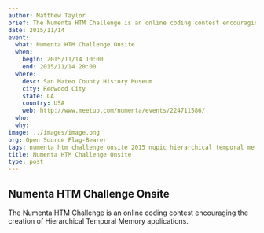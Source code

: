 ```yaml
---
author: Matthew Taylor
brief: The Numenta HTM Challenge is an online coding contest encouraging the creation of Hierarchical Temporal Memory applications.
date: 2015/11/14
event:
  what: Numenta HTM Challenge Onsite
  when:
    begin: 2015/11/14 10:00
    end: 2015/11/14 20:00
  where:
    desc: San Mateo County History Museum
    city: Redwood City
    state: CA
    country: USA
    web: http://www.meetup.com/numenta/events/224711586/
  who:
  why:
image: ../images/image.png
org: Open Source Flag-Bearer
tags: numenta htm challenge onsite 2015 nupic hierarchical temporal memory brain neocortex machine learning intelligence
title: Numenta HTM Challenge Onsite
type: post
---
```


## Numenta HTM Challenge Onsite

The Numenta HTM Challenge is an online coding contest encouraging the creation
of Hierarchical Temporal Memory applications.
